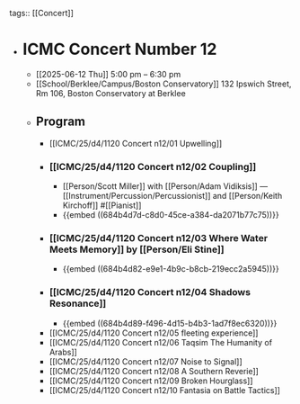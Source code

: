 tags:: [[Concert]]

- # ICMC Concert Number 12
	- [[2025-06-12 Thu]] 5:00 pm – 6:30 pm
	- [[School/Berklee/Campus/Boston Conservatory]] 132 Ipswich Street, Rm 106, Boston Conservatory at Berklee
	- ## Program
		- [[ICMC/25/d4/1120 Concert n12/01 Upwelling]]
		- ### [[ICMC/25/d4/1120 Concert n12/02 Coupling]]
			- [[Person/Scott Miller]] with [[Person/Adam Vidiksis]] — [[Instrument/Percussion/Percussionist]] and [[Person/Keith Kirchoff]] #[[Pianist]]
			- {{embed ((684b4d7d-c8d0-45ce-a384-da2071b77c75))}}
		- ### [[ICMC/25/d4/1120 Concert n12/03 Where Water Meets Memory]] by [[Person/Eli Stine]]
			- {{embed ((684b4d82-e9e1-4b9c-b8cb-219ecc2a5945))}}
		- ### [[ICMC/25/d4/1120 Concert n12/04 Shadows Resonance]]
			- {{embed ((684b4d89-f496-4d15-b4b3-1ad7f8ec6320))}}
		- [[ICMC/25/d4/1120 Concert n12/05 fleeting experience]]
		- [[ICMC/25/d4/1120 Concert n12/06 Taqsim The Humanity of Arabs]]
		- [[ICMC/25/d4/1120 Concert n12/07 Noise to Signal]]
		- [[ICMC/25/d4/1120 Concert n12/08 A Southern Reverie]]
		- [[ICMC/25/d4/1120 Concert n12/09 Broken Hourglass]]
		- [[ICMC/25/d4/1120 Concert n12/10 Fantasia on Battle Tactics]]